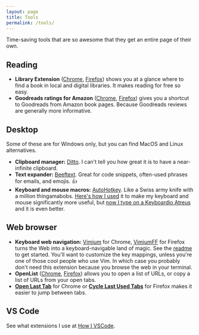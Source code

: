 ```yaml
---
layout: page
title: Tools
permalink: /tools/
---
```


Time-saving tools that are so awesome that they get an entire page of their own.

## Reading

- **Library Extension** ([Chrome](https://chrome.google.com/webstore/detail/library-extension/chkgcmmjoejpekoegkedcpifgfhpjmec), [Firefox](https://addons.mozilla.org/en-US/firefox/addon/libraryextension/)) shows you at a glance where to find a book in local and digital libraries. It makes reading for free so easy.
- **Goodreads ratings for Amazon** ([Chrome](https://chrome.google.com/webstore/detail/goodreads-ratings-for-ama/fkkcefhhadenobhjnngfdahhlodolkjg), [Firefox](https://addons.mozilla.org/en-US/firefox/addon/goodreads-ratings-for-amazon/)) gives you a shortcut to Goodreads from Amazon book pages. Because Goodreads reviews are generally more informative.

## Desktop

Some of these are for Windows only, but you can find MacOS and Linux alternatives.

- **Clipboard manager:** [Ditto](https://ditto-cp.sourceforge.io/). I can't tell you how great it is to have a near-infinite clipboard.
- **Text expander:** [Beeftext](https://beeftext.org/). Great for code snippets, often-used phrases for emails, and emojis. 👍
- **Keyboard and mouse macros:** [AutoHotkey](https://www.autohotkey.com/). Like a Swiss army knife with a million thingamabobs. [Here's how I used](/posts/2020/autohotkey) it to make my keyboard and mouse significantly more useful, but [now I type on a Keyboardio Atreus](/posts/2021/keyboardio-atreus) and it is even better.

## Web browser

- **Keyboard web navigation:** [Vimium](https://chrome.google.com/webstore/detail/vimium/dbepggeogbaibhgnhhndojpepiihcmeb) for Chrome, [VimiumFF](https://addons.mozilla.org/en-US/firefox/addon/vimium-ff/) for Firefox turns the Web into a keyboard-navigable land of magic. See the [readme](https://github.com/philc/vimium/blob/master/README.md) to get started. You'll want to customize the key mappings, unless you're one of those cool people who use Vim. In which case you probably don't need this extension because you browse the web in your terminal.
- **OpenList** ([Chrome](https://chrome.google.com/webstore/detail/openlist/nkpjembldfckmdchbdiclhfedcngbgnl), [Firefox](https://addons.mozilla.org/en-US/firefox/addon/openlist/)) allows you to open a list of URLs, or copy a list of URLs from your open tabs.
- [**Open Last Tab**](https://chrome.google.com/webstore/detail/open-last-tab/naolnccddjabbhmjogiejjgocjnglmge) for Chrome or [**Cycle Last Used Tabs**](https://addons.mozilla.org/en-US/firefox/addon/clut-cycle-last-used-tabs/) for Firefox makes it easier to jump between tabs.

## VS Code

See what extensions I use at [How I VSCode](https://howivscode.com/fpsvogel).
